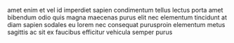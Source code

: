 amet enim et vel id imperdiet sapien condimentum tellus lectus porta amet
bibendum odio quis magna maecenas purus elit nec elementum tincidunt at diam
sapien sodales eu lorem nec consequat purusproin elementum metus sagittis ac
sit ex faucibus efficitur vehicula semper purus